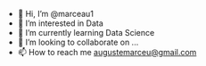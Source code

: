 - 👋 Hi, I’m @marceau1
- 👀 I’m interested in Data
- 🌱 I’m currently learning Data Science 
- 💞️ I’m looking to collaborate on ...
- 📫 How to reach me augustemarceu@gmail.com

<!---
marceau1/marceau1 is a ✨ special ✨ repository because its `README.md` (this file) appears on your GitHub profile.
You can click the Preview link to take a look at your changes.
--->
